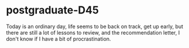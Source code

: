 # postgraduate-D45
Today is an ordinary day, life seems to be back on track, get up early, but there are still a lot of lessons to review, and the recommendation letter, I don't know if I have a bit of procrastination.
